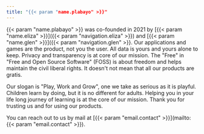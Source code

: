 ```yaml
---
title: "{{< param "name.plabayo" >}}"
---
```


{{< param "name.plabayo" >}} was co-founded in 2021 by [{{< param "name.eliza" >}}]({{< param "navigation.eliza" >}}) and [{{< param "name.glen" >}}]({{< param "navigation.glen" >}}. Our applications and games are the product, not you the user. All data is yours and yours alone to keep. Privacy and transparency is at core of our mission. The "Free" in "Free and Open Source Software" (FOSS) is about freedom and helps maintain the civil liberal rights. It doesn't not mean that all our products are gratis.

Our slogan is "Play, Work and Grow", one we take as serious as it is playful. Children learn by doing, but it is no different for adults. Helping you in your life long journey of learning is at the core of our mission. Thank you for trusting us and for using our products.

You can reach out to us by mail at [{{< param "email.contact" >}}](mailto:{{< param "email.contact" >}}).
